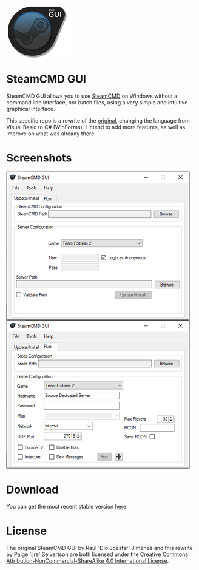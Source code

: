 <img align="top" src="./img/logo.png" />

# SteamCMD GUI
SteamCMD GUI allows you to use [SteamCMD](https://developer.valvesoftware.com/wiki/SteamCMD) on Windows without a command line interface, nor batch files, using a very simple and intuitive graphical interface.

This specific repo is a rewrite of the [original](https://github.com/DioJoestar/SteamCMD-GUI), changing the language from Visual Basic to C# (WinForms). I intend to add more features, as well as improve on what was already there.

# Screenshots
<img align="top" src="./img/update tab.png" />
<img align="top" src="./img/run tab.png" />

# Download
You can get the most recent stable version [here](https://github.com/ijre/SteamCMD-GUI_Rewrite/releases/latest).

# License
The original SteamCMD GUI by Raúl 'Dio Joestar' Jiménez and this rewrite by Paige 'ijre' Seivertson are both licensed under the [Creative Commons Attribution-NonCommercial-ShareAlike 4.0 International License](http://creativecommons.org/licenses/by-nc-sa/4.0/deed.en).